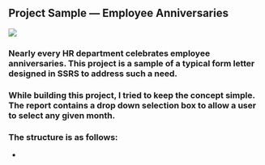 ## Project Sample — Employee Anniversaries
<img src="/SSRS-Projects/EmployeeAnniversaries/AnniversaryLetter.png" />

### Nearly every HR department celebrates employee anniversaries. This project is a sample of a typical form letter designed in SSRS to address such a need.
### While building this project, I tried to keep the concept simple. The report contains a drop down selection box to allow a user to select any given month. 
### The structure is as follows:
- 
